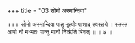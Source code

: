 +++
title = "03 सोमो अस्मान्दिवा"

+++
सोमो अस्मान्दिवा पातु मृत्योः पाशाद् स्वस्तये । स्तस्त  
आपो नो मध्यतः पान्तु मानो निर्ऋति रिशत् ॥ ॥ ७ ॥